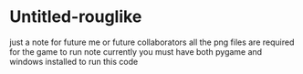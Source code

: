 # Untitled-rouglike
just a note for future me or future collaborators all the png files are required for the game to run
note currently you must have both pygame and windows installed to run this code

